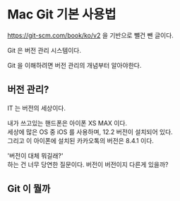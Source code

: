 



# Mac Git 기본 사용법

https://git-scm.com/book/ko/v2 을 기반으로 뺄건 뺀 글이다.

Git 은 버전 관리 시스템이다.

Git 을 이해하려면 버전 관리의 개념부터 알아야한다.

## 버전 관리?

IT 는 버전의 세상이다.

내가 쓰고있는 핸드폰은 아이폰 XS MAX 이다.  
세상에 많은 OS 중 iOS 를 사용하며, 12.2 버전이 설치되어 있다.  
그리고 이 아이폰에 설치된 카카오톡의 버전은 8.4.1 이다.

'버전이 대체 뭐길래?'  
하는 건 너무 당연한 질문이다. 버전이 버전이지 다른게 있을까?





## Git 이 뭘까